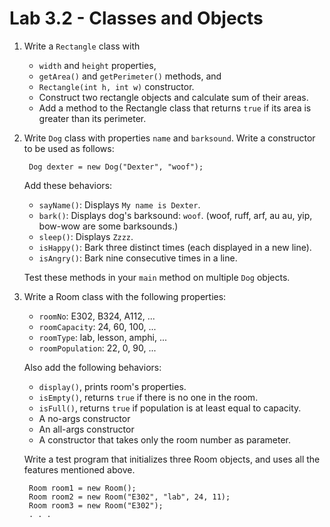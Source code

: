 Lab 3.2 - Classes and Objects
=============================

1. Write a `Rectangle` class with
    * `width` and `height` properties,
    * `getArea()` and `getPerimeter()` methods, and
    * `Rectangle(int h, int w)` constructor.
    * Construct two rectangle objects and calculate sum of their areas.
    * Add a method to the Rectangle class that returns `true`
      if its area is greater than its perimeter.

2. Write `Dog` class with properties `name` and `barksound`.
   Write a constructor to be used as follows:

        Dog dexter = new Dog("Dexter", "woof");

   Add these behaviors:
    * `sayName()`: Displays `My name is Dexter`.
    * `bark()`: Displays dog's barksound: `woof`.
      (woof, ruff, arf, au au, yip, bow-wow are some barksounds.)
    * `sleep()`: Displays `Zzzz`.
    * `isHappy()`: Bark three distinct times (each displayed in a new line).
    * `isAngry()`: Bark nine consecutive times in a line.

   Test these methods in your `main` method on multiple `Dog` objects.

3. Write a Room class with the following properties:
    * `roomNo`: E302, B324, A112, ...
    * `roomCapacity`: 24, 60, 100, ...
    * `roomType`: lab, lesson, amphi, ...
    * `roomPopulation`: 22, 0, 90, ...

   Also add the following behaviors:
    * `display()`, prints room's properties.
    * `isEmpty()`, returns `true` if there is no one in the room.
    * `isFull()`, returns `true` if population is at least equal to capacity.
    * A no-args constructor
    * An all-args constructor
    * A constructor that takes only the room number as parameter.

   Write a test program that initializes three Room objects,
   and uses all the features mentioned above.

        Room room1 = new Room();
        Room room2 = new Room("E302", "lab", 24, 11);
        Room room3 = new Room("E302");
        . . .
